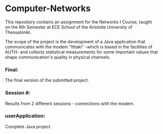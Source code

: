 # Computer-Networks
This repository contains an assignment for the Networks I Course, taught on the 6th Semester at ECE School of the Aristotle University of Thessaloniki.

The scope of the project is the development of a Java application that communicates with the modem "Ithaki" -which is based in the facilities of AUTH- and
collects statistical measurements for some important values that shape communication's quality in physical channels. 

### Final: 
The final version of the submitted project.

### Session #: 
Results from 2 different sessions - connections with the modem.

### userApplication: 
Complete Java project

